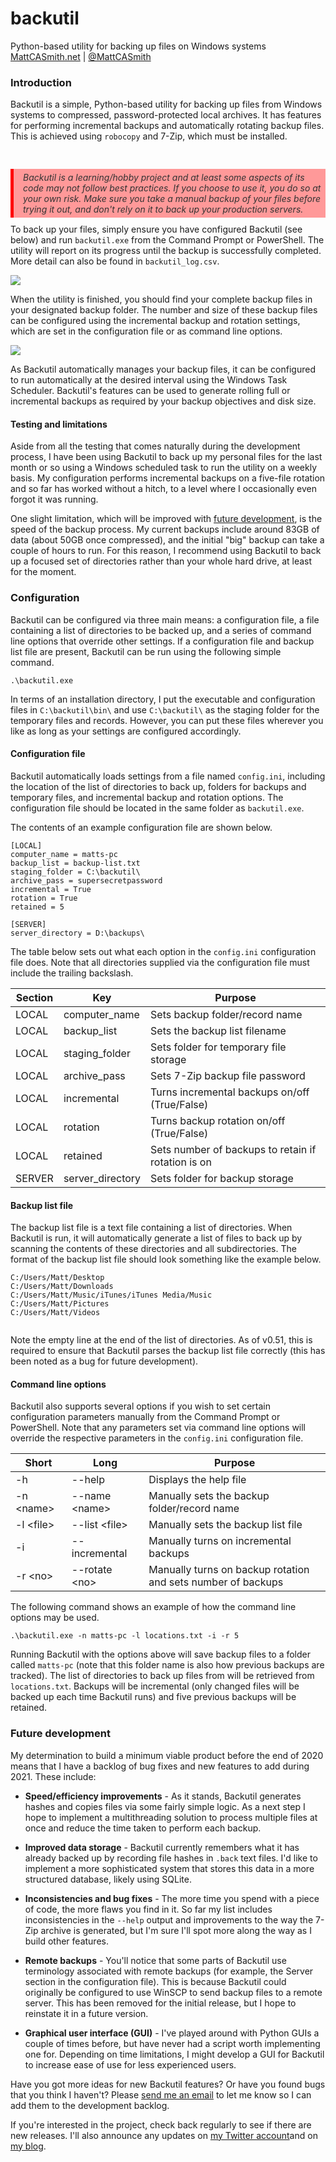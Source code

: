 # backutil
Python-based utility for backing up files on Windows systems<br />
<a href="https://mattcasmith.net">MattCASmith.net</a> | <a href="https://twitter.com/mattcasmith">@MattCASmith</a>

### Introduction

Backutil is a simple, Python-based utility for backing up files from Windows systems to compressed, password-protected local archives. It has features for performing incremental backups and automatically rotating backup files. This is achieved using <code>robocopy</code> and 7-Zip, which must be installed.

<p style="float: left; width: 95%; padding: 5px; padding-left: 15px; margin: 30px 0 10px 0; font-style: italic; border-left: 5px solid red; background: #ff9999; color: #333;">Backutil is a learning/hobby project and at least some aspects of its code may not follow best practices. If you choose to use it, you do so at your own risk. Make sure you take a manual backup of your files before trying it out, and don't rely on it to back up your production servers.</p>

To back up your files, simply ensure you have configured Backutil (see below) and run <code>backutil.exe</code> from the Command Prompt or PowerShell. The utility will report on its progress until the backup is successfully completed. More detail can also be found in <code>backutil_log.csv</code>.

<img src="https://mattcasmith.net/wp-content/uploads/2020/12/backutil-1.png">
 
When the utility is finished, you should find your complete backup files in your designated backup folder. The number and size of these backup files can be configured using the incremental backup and rotation settings, which are set in the configuration file or as command line options.

<img src="https://mattcasmith.net/wp-content/uploads/2020/12/backutil-2.png">

As Backutil automatically manages your backup files, it can be configured to run automatically at the desired interval using the Windows Task Scheduler. Backutil's features can be used to generate rolling full or incremental backups as required by your backup objectives and disk size.

#### Testing and limitations

Aside from all the testing that comes naturally during the development process, I have been using Backutil to back up my personal files for the last month or so using a Windows scheduled task to run the utility on a weekly basis. My configuration performs incremental backups on a five-file rotation and so far has worked without a hitch, to a level where I occasionally even forgot it was running.

One slight limitation, which will be improved with <a href="#future-development">future development</a>, is the speed of the backup process. My current backups include around 83GB of data (about 50GB once compressed), and the initial "big" backup can take a couple of hours to run. For this reason, I recommend using Backutil to back up a focused set of directories rather than your whole hard drive, at least for the moment.

### Configuration

Backutil can be configured via three main means: a configuration file, a file containing a list of directories to be backed up, and a series of command line options that override other settings. If a configuration file and backup list file are present, Backutil can be run using the following simple command.

```
.\backutil.exe
```

In terms of an installation directory, I put the executable and configuration files in <code>C:\backutil\bin\\</code> and use <code>C:\backutil\\</code> as the staging folder for the temporary files and records. However, you can put these files wherever you like as long as your settings are configured accordingly.

#### Configuration file

Backutil automatically loads settings from a file named <code>config.ini</code>, including the location of the list of directories to back up, folders for backups and temporary files, and incremental backup and rotation options. The configuration file should be located in the same folder as <code>backutil.exe</code>.

The contents of an example configuration file are shown below.

```
[LOCAL]
computer_name = matts-pc
backup_list = backup-list.txt
staging_folder = C:\backutil\
archive_pass = supersecretpassword
incremental = True
rotation = True
retained = 5

[SERVER]
server_directory = D:\backups\
```

The table below sets out what each option in the <code>config.ini</code> configuration file does. Note that all directories supplied via the configuration file must include the trailing backslash.

|**Section** |**Key** |**Purpose** |
|----------- |------- |----------- |
|LOCAL |computer_name |Sets backup folder/record name |
|LOCAL |backup_list |Sets the backup list filename |
|LOCAL |staging_folder |Sets folder for temporary file storage |
|LOCAL |archive_pass |Sets 7-Zip backup file password |
|LOCAL |incremental |Turns incremental backups on/off (True/False) |
|LOCAL |rotation |Turns backup rotation on/off (True/False) |
|LOCAL |retained |Sets number of backups to retain if rotation is on |
|SERVER |server_directory |Sets folder for backup storage |

#### Backup list file

The backup list file is a text file containing a list of directories. When Backutil is run, it will automatically generate a list of files to back up by scanning the contents of these directories and all subdirectories. The format of the backup list file should look something like the example below.

```
C:/Users/Matt/Desktop
C:/Users/Matt/Downloads
C:/Users/Matt/Music/iTunes/iTunes Media/Music
C:/Users/Matt/Pictures
C:/Users/Matt/Videos
 
```

Note the empty line at the end of the list of directories. As of v0.51, this is required to ensure that Backutil parses the backup list file correctly (this has been noted as a bug for future development).

#### Command line options

Backutil also supports several options if you wish to set certain configuration parameters manually from the Command Prompt or PowerShell. Note that any parameters set via command line options will override the respective parameters in the <code>config.ini</code> configuration file.

|**Short** |**Long** |**Purpose** |
|---- |--------- |------------------------- |
|-h |\-\-help |Displays the help file |
|-n \<name\> |\-\-name \<name\> |Manually sets the backup folder/record name |
|-l \<file\> |\-\-list \<file\> |Manually sets the backup list file |
|-i |\-\-incremental |Manually turns on incremental backups |
|-r \<no\> |\-\-rotate \<no\> |Manually turns on backup rotation and sets number of backups |

The following command shows an example of how the command line options may be used.

```
.\backutil.exe -n matts-pc -l locations.txt -i -r 5
```
Running Backutil with the options above will save backup files to a folder called <code>matts-pc</code> (note that this folder name is also how previous backups are tracked). The list of directories to back up files from will be retrieved from <code>locations.txt</code>. Backups will be incremental (only changed files will be backed up each time Backutil runs) and five previous backups will be retained.

### Future development

My determination to build a minimum viable product before the end of 2020 means that I have a backlog of bug fixes and new features to add during 2021. These include:

* **Speed/efficiency improvements** - As it stands, Backutil generates hashes and copies files via some fairly simple logic. As a next step I hope to implement a multithreading solution to process multiple files at once and reduce the time taken to perform each backup.

* **Improved data storage** - Backutil currently remembers what it has already backed up by recording file hashes in <code>.back</code> text files. I'd like to implement a more sophisticated system that stores this data in a more structured database, likely using SQLite.

* **Inconsistencies and bug fixes** - The more time you spend with a piece of code, the more flaws you find in it. So far my list includes inconsistencies in the <code>--help</code> output and improvements to the way the 7-Zip archive is generated, but I'm sure I'll spot more along the way as I build other features.

* **Remote backups** - You'll notice that some parts of Backutil use terminology associated with remote backups (for example, the Server section in the configuration file). This is because Backutil could originally be configured to use WinSCP to send backup files to a remote server. This has been removed for the initial release, but I hope to reinstate it in a future version.

* **Graphical user interface (GUI)** - I've played around with Python GUIs a couple of times before, but have never had a script worth implementing one for. Depending on time limitations, I might develop a GUI for Backutil to increase ease of use for less experienced users.

Have you got more ideas for new Backutil features? Or have you found bugs that you think I haven't? Please <a href="mailto:mattcasmith@protonmail.com">send me an email</a> to let me know so I can add them to the development backlog.

If you're interested in the project, check back regularly to see if there are new releases. I'll also announce any updates on <a target="_blank" href="https://twitter.com/mattcasmith">my Twitter account</a>and on <a href="https://mattcasmith.net">my blog</a>.
